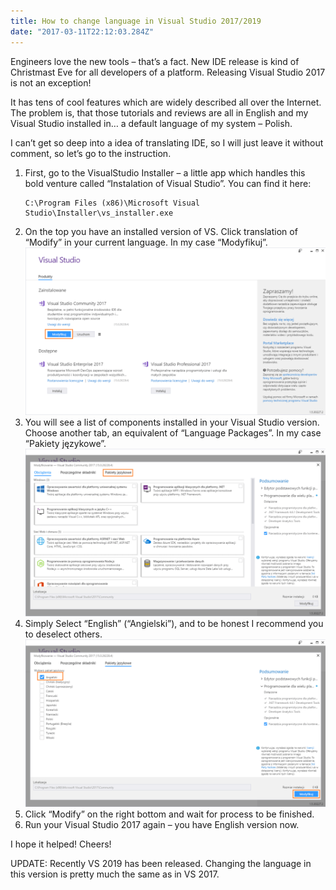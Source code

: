 ```yaml
---
title: How to change language in Visual Studio 2017/2019
date: "2017-03-11T22:12:03.284Z"
---
```


Engineers love the new tools – that’s a fact. New IDE release is kind of Christmast Eve for all developers of a platform. Releasing Visual Studio 2017 is not an exception!

It has tens of cool features which are widely described all over the Internet. The problem is, that those tutorials and reviews are all in English and my Visual Studio installed in… a default language of my system – Polish.

I can’t get so deep into a idea of translating IDE, so I will just leave it without comment, so let’s go to the instruction.

1. First, go to the VisualStudio Installer – a little app which handles this bold venture called “Instalation of Visual Studio”. You can find it here:
   ```
   C:\Program Files (x86)\Microsoft Visual Studio\Installer\vs_installer.exe
   ```
2. On the top you have an installed version of VS. Click translation of “Modify” in your current language. In my case “Modyfikuj”.
    ![Choose language packages screen](./modify1.png)
3. You will see a list of components installed in your Visual Studio version. Choose another tab, an equivalent of “Language Packages”. In my case “Pakiety językowe”.
    ![Choose languages option screen](./languages.png)
4. Simply Select “English” (“Angielski”), and to be honest I recommend you to deselect others.
    ![Choose languages screen](./vs-change-language-1.png)
5. Click “Modify” on the right bottom and wait for process to be finished.
6. Run your Visual Studio 2017 again – you have English version now.

I hope it helped! Cheers!

UPDATE: Recently VS 2019 has been released. Changing the language in this version is pretty much the same as in VS 2017.